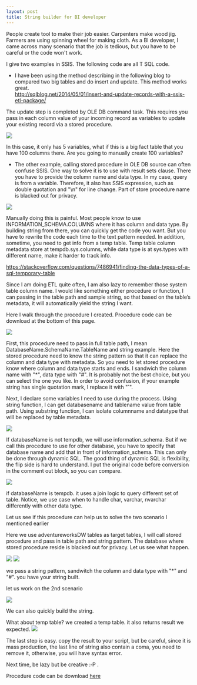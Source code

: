 ```yaml
---
layout: post
title: String builder for BI developer
---
```


People create tool to make their job easier. Carpenters make wood jig.  Farmers are using spinning wheel for making cloth. 
As a BI developer, I came across many scenario that the job is tedious, but you have to be careful or the code won't work.

I give two examples in SSIS.  The following code are all T SQL code.  

- I have been using the method describing in the following blog to compared two big tables and do insert and update.  This method works great.  
<http://sqlblog.net/2014/05/01/insert-and-update-records-with-a-ssis-etl-package/>  

The update step is completed by OLE DB command task. This requires you pass in each column value of your incoming record as variables to update your existing record via a stored procedure.  

<img src="/images/blog10/example1.PNG" >

In this case, it only has 5 variables,  what if this is a big fact table that you have 100 columns there. Are you going to manually create 100 variables? 

- The other example, calling stored procedure in OLE DB source can often confuse SSIS. One way to solve it is to use with result sets clause. There you have to provide the column name and data type.  In my case, query is from a variable. Therefore, it also has SSIS expression, such as double quotation and "\n" for line change. Part of store procedure name is blacked out for privacy.

<img src="/images/blog10/exampl2.PNG" >  

Manually doing this is painful. Most people know to use INFORMATION_SCHEMA.COLUMNS where it has column and data type. By building string from there, you can quickly get the code you want. But you have to rewrite the code each time to the text pattern needed.  In addition, sometime, you need to get info from a temp table.  Temp table column metadata store at tempdb.sys.columns, while data type is at sys.types with different name, make it harder to track info.

<https://stackoverflow.com/questions/7486941/finding-the-data-types-of-a-sql-temporary-table>

Since I am doing ETL quite often, I am also lazy to remember those system table column name. I would like something either procedure or function, I can passing in the table path and sample string, so that based on the table’s  metadata, it will automatically yield the string I want.

Here I walk through the procedure I created.  Procedure code can be download at the bottom of this page.

<img src="/images/blog10/code_section1.PNG" > 

First, this procedure need to pass in full table path, I mean DatabaseName.SchemaName.TableName and string example.   Here the stored procedure need to know the string pattern so that it can replace the column and data type with metadata. So you need to let stored procedure know where column and data type starts and ends.  I sandwich the column name with "*", data type with "#". It is probably not the best choice, but you can select the one you like. In order to avoid confusion, if your example string has single quotation mark, I replace it with "`". 

Next, I declare some variables I need to use during the process. Using string function, I can get databasename and tablename value from table path.  Using substring function, I can  isolate columnname and datatype that will be replaced by table metadata.


<img src="/images/blog10/code_section2.PNG" > 

If databaseName is not tempdb, we will use information_schema. But if we call this procedure to use for other database, you have to specify that database name and add that in front of information_schema. This can only be done through dynamic SQL. The good thing of dynamic SQL is flexibility, the flip side is hard to understand. 
I put the original code before conversion in the comment out block, so you can compare.

<img src="/images/blog10/code_section3.PNG" >

if databaseName is tempdb. it uses a join logic to query different set of table. Notice, we use case when to handle char, varchar, nvarchar differently with other data type. 

Let us see if this procedure can help us to solve the two scenario I mentioned earlier  

Here we use adventureworksDW tables as target tables,   I will call stored procedure and pass in table path and string pattern.  The database where stored procedure reside is blacked out for privacy. Let us see what happen. 

<img src="/images/blog10/string_build_sample1.PNG" >

<img src="/images/blog10/string_build_sample2.PNG" >

we pass a string pattern, sandwitch the column and data type with "*" and "#". you have your string built.

let us work on the 2nd scenario

<img src="/images/blog10/string_build_sample3.PNG" >

We can also quickly build the string.

What about temp table?  we created a temp table. it also returns result we expected. 
<img src="/images/blog10/string_build_sample4.PNG" >

The last step is easy. copy the result to your script, but be careful, since it is mass production, the last line of string also contain a coma, you need to remove it, otherwise, you will have syntax error.

Next time, be lazy but be creative :‑P . 

Procedure code can be download <a href="/Files/string_builder.sql">here</a>




